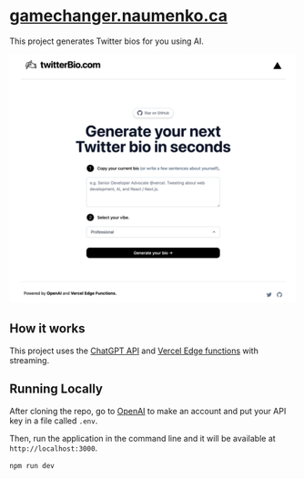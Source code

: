 # [gamechanger.naumenko.ca](https://gamechanger.naumenko.ca/)

This project generates Twitter bios for you using AI.

[![Game-Changer AI Generator](./public/screenshot.png)](https://gamechanger.naumenko.ca)

## How it works

This project uses the [ChatGPT API](https://openai.com/api/) and [Vercel Edge functions](https://vercel.com/features/edge-functions) with streaming.

## Running Locally

After cloning the repo, go to [OpenAI](https://beta.openai.com/account/api-keys) to make an account and put your API key in a file called `.env`.

Then, run the application in the command line and it will be available at `http://localhost:3000`.

```bash
npm run dev
```

